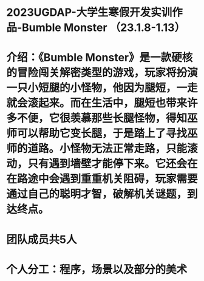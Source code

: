 # 2023UGDAP-大学生寒假开发实训作品-Bumble Monster （23.1.8-1.13）
# 介绍：《Bumble Monster》是一款硬核的冒险闯关解密类型的游戏，玩家将扮演一只小短腿的小怪物，他因为腿短，一走就会滚起来。而在生活中，腿短也带来许多不便，它很羡慕那些长腿怪物，得知巫师可以帮助它变长腿，于是踏上了寻找巫师的道路。小怪物无法正常走路，只能滚动，只有遇到墙壁才能停下来。它还会在在路途中会遇到重重机关阻碍，玩家需要通过自己的聪明才智，破解机关谜题，到达终点。
# 团队成员共5人
# 个人分工：程序，场景以及部分的美术
